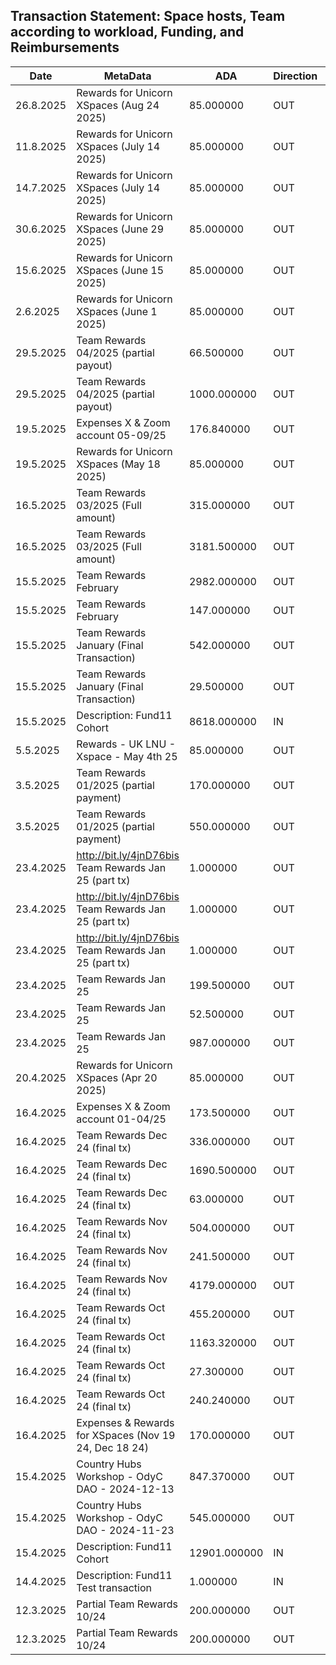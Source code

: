 ## Transaction Statement: Space hosts, Team according to workload, Funding, and Reimbursements





| Date      | MetaData                                              | ADA          | Direction | Recipient                                                    |
| --------- | ----------------------------------------------------- | ------------ | --------- | ------------------------------------------------------------ |
| 26.8.2025 | Rewards for Unicorn XSpaces (Aug 24 2025)             | 85.000000    | OUT       | addr1qywpgd3cpl786md6a6zqf960kx2mle4xqdhr30exspd44zemuz7h3h7aarrynygtxnz2uxgpe9rz4ghrhas7v6g55x5s0f7plr |
| 11.8.2025 | Rewards for Unicorn XSpaces (July 14 2025)            | 85.000000    | OUT       | addr1qywpgd3cpl786md6a6zqf960kx2mle4xqdhr30exspd44zemuz7h3h7aarrynygtxnz2uxgpe9rz4ghrhas7v6g55x5s0f7plr |
| 14.7.2025 | Rewards for Unicorn XSpaces (July 14 2025)            | 85.000000    | OUT       | addr1qywpgd3cpl786md6a6zqf960kx2mle4xqdhr30exspd44zemuz7h3h7aarrynygtxnz2uxgpe9rz4ghrhas7v6g55x5s0f7plr |
| 30.6.2025 | Rewards for Unicorn XSpaces (June 29 2025)            | 85.000000    | OUT       | addr1qywpgd3cpl786md6a6zqf960kx2mle4xqdhr30exspd44zemuz7h3h7aarrynygtxnz2uxgpe9rz4ghrhas7v6g55x5s0f7plr |
| 15.6.2025 | Rewards for Unicorn XSpaces (June 15 2025)            | 85.000000    | OUT       | addr1qywpgd3cpl786md6a6zqf960kx2mle4xqdhr30exspd44zemuz7h3h7aarrynygtxnz2uxgpe9rz4ghrhas7v6g55x5s0f7plr |
| 2.6.2025  | Rewards for Unicorn XSpaces (June 1 2025)             | 85.000000    | OUT       | addr1qywpgd3cpl786md6a6zqf960kx2mle4xqdhr30exspd44zemuz7h3h7aarrynygtxnz2uxgpe9rz4ghrhas7v6g55x5s0f7plr |
| 29.5.2025 | Team Rewards 04/2025 (partial payout)                 | 66.500000    | OUT       | addr1qxruauuk7zdalgpmcd2czxj4a78ljlcxf2etdu47wjytmaf7qe8q04zrre08yqzzqxk3n329hrnd8hpg8pxffupg97wqrh5fly |
| 29.5.2025 | Team Rewards 04/2025 (partial payout)                 | 1000.000000  | OUT       | addr1qyflj2tms4c87k066mt8j6pmaqarh3uqe59nq0hly0rhdpa72nppkzyc0zdth2cm6q8a2v6jd9y8qqdnd05w2cgkxm5stqsgkk |
| 19.5.2025 | Expenses X & Zoom account 05-09/25                    | 176.840000   | OUT       | addr1qyflj2tms4c87k066mt8j6pmaqarh3uqe59nq0hly0rhdpa72nppkzyc0zdth2cm6q8a2v6jd9y8qqdnd05w2cgkxm5stqsgkk |
| 19.5.2025 | Rewards for Unicorn XSpaces (May 18 2025)             | 85.000000    | OUT       | addr1qywpgd3cpl786md6a6zqf960kx2mle4xqdhr30exspd44zemuz7h3h7aarrynygtxnz2uxgpe9rz4ghrhas7v6g55x5s0f7plr |
| 16.5.2025 | Team Rewards 03/2025 (Full amount)                    | 315.000000   | OUT       | addr1qxruauuk7zdalgpmcd2czxj4a78ljlcxf2etdu47wjytmaf7qe8q04zrre08yqzzqxk3n329hrnd8hpg8pxffupg97wqrh5fly |
| 16.5.2025 | Team Rewards 03/2025 (Full amount)                    | 3181.500000  | OUT       | addr1qyflj2tms4c87k066mt8j6pmaqarh3uqe59nq0hly0rhdpa72nppkzyc0zdth2cm6q8a2v6jd9y8qqdnd05w2cgkxm5stqsgkk |
| 15.5.2025 | Team Rewards February                                 | 2982.000000  | OUT       | addr1qyflj2tms4c87k066mt8j6pmaqarh3uqe59nq0hly0rhdpa72nppkzyc0zdth2cm6q8a2v6jd9y8qqdnd05w2cgkxm5stqsgkk |
| 15.5.2025 | Team Rewards February                                 | 147.000000   | OUT       | addr1qxruauuk7zdalgpmcd2czxj4a78ljlcxf2etdu47wjytmaf7qe8q04zrre08yqzzqxk3n329hrnd8hpg8pxffupg97wqrh5fly |
| 15.5.2025 | Team Rewards January (Final Transaction)              | 542.000000   | OUT       | addr1qyflj2tms4c87k066mt8j6pmaqarh3uqe59nq0hly0rhdpa72nppkzyc0zdth2cm6q8a2v6jd9y8qqdnd05w2cgkxm5stqsgkk |
| 15.5.2025 | Team Rewards January (Final Transaction)              | 29.500000    | OUT       | addr1qxruauuk7zdalgpmcd2czxj4a78ljlcxf2etdu47wjytmaf7qe8q04zrre08yqzzqxk3n329hrnd8hpg8pxffupg97wqrh5fly |
| 15.5.2025 | Description: Fund11 Cohort                            | 8618.000000  | IN        | -                                                            |
| 5.5.2025  | Rewards - UK LNU - Xspace - May 4th 25                | 85.000000    | OUT       | addr1qywpgd3cpl786md6a6zqf960kx2mle4xqdhr30exspd44zemuz7h3h7aarrynygtxnz2uxgpe9rz4ghrhas7v6g55x5s0f7plr |
| 3.5.2025  | Team Rewards 01/2025 (partial payment)                | 170.000000   | OUT       | addr1qxruauuk7zdalgpmcd2czxj4a78ljlcxf2etdu47wjytmaf7qe8q04zrre08yqzzqxk3n329hrnd8hpg8pxffupg97wqrh5fly |
| 3.5.2025  | Team Rewards 01/2025 (partial payment)                | 550.000000   | OUT       | addr1qyflj2tms4c87k066mt8j6pmaqarh3uqe59nq0hly0rhdpa72nppkzyc0zdth2cm6q8a2v6jd9y8qqdnd05w2cgkxm5stqsgkk |
| 23.4.2025 | http://bit.ly/4jnD76bis Team Rewards Jan 25 (part tx) | 1.000000     | OUT       | addr1qxruauuk7zdalgpmcd2czxj4a78ljlcxf2etdu47wjytmaf7qe8q04zrre08yqzzqxk3n329hrnd8hpg8pxffupg97wqrh5fly |
| 23.4.2025 | http://bit.ly/4jnD76bis Team Rewards Jan 25 (part tx) | 1.000000     | OUT       | addr1qxy5lvqzngl8n5le9flckyfx4uwrhycam2n4xj2ecs298vaqfa3ryeggjyxsr3afdevzcx7gt7yvhde69xlr498rfwtqv0xaqu |
| 23.4.2025 | http://bit.ly/4jnD76bis Team Rewards Jan 25 (part tx) | 1.000000     | OUT       | addr1qyflj2tms4c87k066mt8j6pmaqarh3uqe59nq0hly0rhdpa72nppkzyc0zdth2cm6q8a2v6jd9y8qqdnd05w2cgkxm5stqsgkk |
| 23.4.2025 | Team Rewards Jan 25                                   | 199.500000   | OUT       | addr1qxruauuk7zdalgpmcd2czxj4a78ljlcxf2etdu47wjytmaf7qe8q04zrre08yqzzqxk3n329hrnd8hpg8pxffupg97wqrh5fly |
| 23.4.2025 | Team Rewards Jan 25                                   | 52.500000    | OUT       | addr1qxy5lvqzngl8n5le9flckyfx4uwrhycam2n4xj2ecs298vaqfa3ryeggjyxsr3afdevzcx7gt7yvhde69xlr498rfwtqv0xaqu |
| 23.4.2025 | Team Rewards Jan 25                                   | 987.000000   | OUT       | addr1qyflj2tms4c87k066mt8j6pmaqarh3uqe59nq0hly0rhdpa72nppkzyc0zdth2cm6q8a2v6jd9y8qqdnd05w2cgkxm5stqsgkk |
| 20.4.2025 | Rewards for Unicorn XSpaces (Apr 20 2025)             | 85.000000    | OUT       | addr1qywpgd3cpl786md6a6zqf960kx2mle4xqdhr30exspd44zemuz7h3h7aarrynygtxnz2uxgpe9rz4ghrhas7v6g55x5s0f7plr |
| 16.4.2025 | Expenses X & Zoom account 01-04/25                    | 173.500000   | OUT       | addr1qyflj2tms4c87k066mt8j6pmaqarh3uqe59nq0hly0rhdpa72nppkzyc0zdth2cm6q8a2v6jd9y8qqdnd05w2cgkxm5stqsgkk |
| 16.4.2025 | Team Rewards Dec 24 (final tx)                        | 336.000000   | OUT       | addr1qxruauuk7zdalgpmcd2czxj4a78ljlcxf2etdu47wjytmaf7qe8q04zrre08yqzzqxk3n329hrnd8hpg8pxffupg97wqrh5fly |
| 16.4.2025 | Team Rewards Dec 24 (final tx)                        | 1690.500000  | OUT       | addr1qyflj2tms4c87k066mt8j6pmaqarh3uqe59nq0hly0rhdpa72nppkzyc0zdth2cm6q8a2v6jd9y8qqdnd05w2cgkxm5stqsgkk |
| 16.4.2025 | Team Rewards Dec 24 (final tx)                        | 63.000000    | OUT       | addr1qxy5lvqzngl8n5le9flckyfx4uwrhycam2n4xj2ecs298vaqfa3ryeggjyxsr3afdevzcx7gt7yvhde69xlr498rfwtqv0xaqu |
| 16.4.2025 | Team Rewards Nov 24 (final tx)                        | 504.000000   | OUT       | addr1qxruauuk7zdalgpmcd2czxj4a78ljlcxf2etdu47wjytmaf7qe8q04zrre08yqzzqxk3n329hrnd8hpg8pxffupg97wqrh5fly |
| 16.4.2025 | Team Rewards Nov 24 (final tx)                        | 241.500000   | OUT       | addr1q89e8880qd9ru8y74l93jlxjr3dmt5zdux658jwdfusrckn63lglc0d50ksku4x0fs2hf95el9r7e8v5md55kg2q8hmsjup25e |
| 16.4.2025 | Team Rewards Nov 24 (final tx)                        | 4179.000000  | OUT       | addr1qyflj2tms4c87k066mt8j6pmaqarh3uqe59nq0hly0rhdpa72nppkzyc0zdth2cm6q8a2v6jd9y8qqdnd05w2cgkxm5stqsgkk |
| 16.4.2025 | Team Rewards Oct 24 (final tx)                        | 455.200000   | OUT       | addr1qxruauuk7zdalgpmcd2czxj4a78ljlcxf2etdu47wjytmaf7qe8q04zrre08yqzzqxk3n329hrnd8hpg8pxffupg97wqrh5fly |
| 16.4.2025 | Team Rewards Oct 24 (final tx)                        | 1163.320000  | OUT       | addr1qyflj2tms4c87k066mt8j6pmaqarh3uqe59nq0hly0rhdpa72nppkzyc0zdth2cm6q8a2v6jd9y8qqdnd05w2cgkxm5stqsgkk |
| 16.4.2025 | Team Rewards Oct 24 (final tx)                        | 27.300000    | OUT       | addr1qxy5lvqzngl8n5le9flckyfx4uwrhycam2n4xj2ecs298vaqfa3ryeggjyxsr3afdevzcx7gt7yvhde69xlr498rfwtqv0xaqu |
| 16.4.2025 | Team Rewards Oct 24 (final tx)                        | 240.240000   | OUT       | addr1q89e8880qd9ru8y74l93jlxjr3dmt5zdux658jwdfusrckn63lglc0d50ksku4x0fs2hf95el9r7e8v5md55kg2q8hmsjup25e |
| 16.4.2025 | Expenses & Rewards for XSpaces (Nov 19 24, Dec 18 24) | 170.000000   | OUT       | addr1q8vnftgtvv6dmjz3jmtk4d9yw9zpfrz3zfmp8h0zghza5e53gfx5wlpj03l0e3u8a2e36y8yulmsmhwxlnzf359w76zsdysjxg |
| 15.4.2025 | Country Hubs Workshop - OdyC DAO - 2024-12-13         | 847.370000   | OUT       | addr1x8a7thfltghxnut34yzk29n7e5n9mh0cpddz22ftmtjg46hmuhwn7k3wd8chr2g9v5t8anfxthwlsz66y55jhkhy3t4q8h7ym0 |
| 15.4.2025 | Country Hubs Workshop - OdyC DAO - 2024-11-23         | 545.000000   | OUT       | addr1x8a7thfltghxnut34yzk29n7e5n9mh0cpddz22ftmtjg46hmuhwn7k3wd8chr2g9v5t8anfxthwlsz66y55jhkhy3t4q8h7ym0 |
| 15.4.2025 | Description: Fund11 Cohort                            | 12901.000000 | IN        | -                                                            |
| 14.4.2025 | Description: Fund11 Test transaction                  | 1.000000     | IN        | -                                                            |
| 12.3.2025 | Partial Team Rewards 10/24                            | 200.000000   | OUT       | addr1qyflj2tms4c87k066mt8j6pmaqarh3uqe59nq0hly0rhdpa72nppkzyc0zdth2cm6q8a2v6jd9y8qqdnd05w2cgkxm5stqsgkk |
| 12.3.2025 | Partial Team Rewards 10/24                            | 200.000000   | OUT       | addr1qxruauuk7zdalgpmcd2czxj4a78ljlcxf2etdu47wjytmaf7qe8q04zrre08yqzzqxk3n329hrnd8hpg8pxffupg97wqrh5fly |
